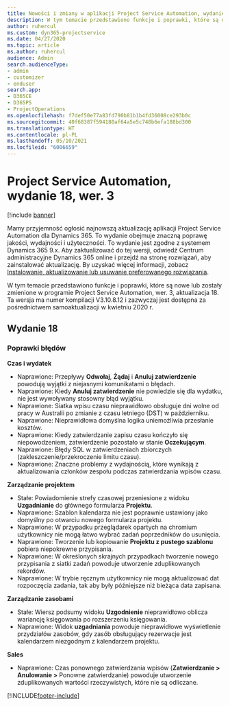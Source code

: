 ```yaml
---
title: Nowości i zmiany w aplikacji Project Service Automation, wydanie 18, wer. 3
description: W tym temacie przedstawiono funkcje i poprawki, które są dostępne w programie Project Service Automation, aktualizacja 18, wer. 3.
author: ruhercul
ms.custom: dyn365-projectservice
ms.date: 04/27/2020
ms.topic: article
ms.author: ruhercul
audience: Admin
search.audienceType:
- admin
- customizer
- enduser
search.app:
- D365CE
- D365PS
- ProjectOperations
ms.openlocfilehash: f7def50e77a83fd790b81b1b4fd36008ce293b0c
ms.sourcegitcommit: 40f68387f594180af64a5e5c748b6efa188bd300
ms.translationtype: HT
ms.contentlocale: pl-PL
ms.lasthandoff: 05/10/2021
ms.locfileid: "6006659"
---
```

# <a name="project-service-automation-update-release-18-v3"></a>Project Service Automation, wydanie 18, wer. 3

[!include [banner](../includes/psa-now-project-operations.md)]

Mamy przyjemność ogłosić najnowszą aktualizację aplikacji Project Service Automation dla Dynamics 365. To wydanie obejmuje znaczną poprawę jakości, wydajności i użyteczności. To wydanie jest zgodne z systemem Dynamics 365 9.x. Aby zaktualizować do tej wersji, odwiedź Centrum administracyjne Dynamics 365 online i przejdź na stronę rozwiązań, aby zainstalować aktualizację. By uzyskać więcej informacji, zobacz [Instalowanie, aktualizowanie lub usuwanie preferowanego rozwiązania](/power-platform/admin/install-remove-preferred-solution).

W tym temacie przedstawiono funkcje i poprawki, które są nowe lub zostały zmienione w programie Project Service Automation, wer. 3, aktualizacja 18. Ta wersja ma numer kompilacji V3.10.8.12 i zazwyczaj jest dostępna za pośrednictwem samoaktualizacji w kwietniu 2020 r.

## <a name="update-release-18"></a>Wydanie 18

### <a name="bug-fixes"></a>Poprawki błędów

**Czas i wydatek**

- Naprawione: Przepływy **Odwołaj**, **Żądaj** i **Anuluj zatwierdzenie** powodują wyjątki z niejasnymi komunikatami o błędach.
- Naprawione: Kiedy **Anuluj zatwierdzenie** nie powiedzie się dla wydatku, nie jest wywoływany stosowny błąd wyjątku.
- Naprawione: Siatka wpisu czasu nieprawidłowo obsługuje dni wolne od pracy w Australii po zmianie z czasu letniego (DST) w październiku.
- Naprawione: Nieprawidłowa domyślna logika uniemożliwia przesłanie kosztów.
- Naprawione: Kiedy zatwierdzanie zapisu czasu kończyło się niepowodzeniem, zatwierdzenie pozostało w stanie **Oczekującym**.
- Naprawione: Błędy SQL w zatwierdzeniach zbiorczych (zakleszczenie/przekroczenie limitu czasu).
- Naprawione: Znaczne problemy z wydajnością, które wynikają z aktualizowania członków zespołu podczas zatwierdzania wpisów czasu.

**Zarządzanie projektem**

- Stałe: Powiadomienie strefy czasowej przeniesione z widoku **Uzgadnianie** do głównego formularza **Projektu**.
- Naprawione: Szablon kalendarza nie jest poprawnie ustawiony jako domyślny po otwarciu nowego formularza projektu.
- Naprawione: W przypadku przeglądarek opartych na chromium użytkownicy nie mogą łatwo wybrać zadań poprzedników do usunięcia.
- Naprawione: Tworzenie lub kopiowanie **Projektu z pustego szablonu** pobiera niepokrewne przypisania.
- Naprawione: W określonych skrajnych przypadkach tworzenie nowego przypisania z siatki zadań powoduje utworzenie zduplikowanych rekordów.
- Naprawione: W trybie ręcznym użytkownicy nie mogą aktualizować dat rozpoczęcia zadania, tak aby były późniejsze niż bieżąca data zapisana.

**Zarządzanie zasobami**

- Stałe: Wiersz podsumy widoku **Uzgodnienie** nieprawidłowo oblicza wariancję księgowania po rozszerzeniu księgowania.
- Naprawione: Widok **uzgadniania** powoduje nieprawidłowe wyświetlenie przydziałów zasobów, gdy zasób obsługujący rezerwacje jest kalendarzem niezgodnym z kalendarzem projektu.

**Sales**

- Naprawione: Czas ponownego zatwierdzania wpisów (**Zatwierdzanie > Anulowanie >** Ponowne zatwierdzanie) powoduje utworzenie zduplikowanych wartości rzeczywistych, które nie są odliczane.


[!INCLUDE[footer-include](../includes/footer-banner.md)]